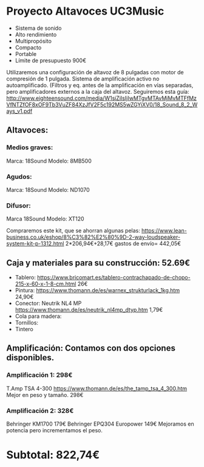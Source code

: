 # Proyecto Altavoces UC3Music

- Sistema de sonido
- Alto rendimiento
- Multipropósito
- Compacto
- Portable
- Límite de presupuesto 900€


Utilizaremos una configuración de altavoz de 8 pulgadas con motor de compresión de 1 pulgada.
Sistema de amplificación activo no autoamplificado. (Filtros y eq. antes de la amplificación en vías separadas, pero amplificadores externos a la caja del altavoz.
Seguiremos esta guía: http://www.eighteensound.com/media/W1siZiIsIjIwMTgvMTAvMjMvMTFfMzVfNTZfOF8xOF9Tb3VuZF84XzJfV2F5c192MS5wZGYiXV0/18_Sound_8_2_Ways_v1.pdf

## Altavoces:

### Medios graves:
Marca: 18Sound
Modelo: 8MB500

### Agudos:
Marca: 18Sound
Modelo: ND1070

### Difusor:
Marca 18Sound
Modelo: XT120

Compraremos este kit, que se ahorran algunas pelas: https://www.lean-business.co.uk/eshop/8%C3%82%E2%80%9D-2-way-loudspeaker-system-kit-p-1312.html 2*206,94€+28,17€ gastos de envío= 442,05€


## Caja y materiales para su construcción: 52.69€

- Tablero: https://www.bricomart.es/tablero-contrachapado-de-chopo-215-x-60-x-1-8-cm.html 26€
- Pintura: https://www.thomann.de/es/warnex_strukturlack_1kg.htm 24,90€
- Conector: Neutrik NL4 MP https://www.thomann.de/es/neutrik_nl4mp_dtyp.htm 1,79€
- Cola para madera:
- Tornillos:
- Tintero




## Amplificación: Contamos con dos opciones disponibles.

### Amplificación 1: 298€ 
T.Amp TSA 4-300 https://www.thomann.de/es/the_tamp_tsa_4_300.htm
Mejor en peso y tamaño. 298€


### Amplificación 2: 328€
Behringer KM1700 179€
Behringer EPQ304 Europower 149€
Mejoramos en potencia pero incrementamos el peso.



# Subtotal: 822,74€


